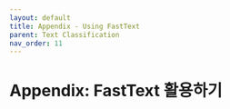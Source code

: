 ```yaml
---
layout: default
title: Appendix - Using FastText
parent: Text Classification
nav_order: 11
---
```


# Appendix: FastText 활용하기

